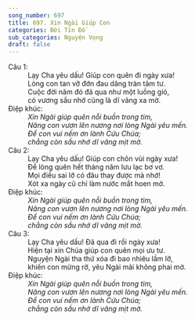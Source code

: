 ```yaml
---
song_number: 697
title: 697. Xin Ngài Giúp Con
categories: Đời Tín Đồ
sub_categories: Nguyện Vọng
draft: false
---
```

<dl><dt>Câu 1:</dt><dd data-verse="1">Lạy Cha yêu dấu! Giúp con quên đi ngày xưa! <br/>Lòng con tan vỡ đớn đau dâng tràn tâm tư. <br/>Cuộc đời năm đó đã qua như một luồng gió, <br/>có vương sầu nhớ cũng là dĩ vãng xa mờ. </dd><dt>Điệp khúc:</dt><dd data-chorus="1"><em>Xin Ngài giúp quên nỗi buồn trong tim, <br/>Nâng con vươn lên nương nơi lòng Ngài yêu mến. <br/>Để con vui nếm ơn lành Cứu Chúa; <br/>chẳng còn sầu nhớ dĩ vãng mịt mờ. </em></dd><dt>Câu 2:</dt><dd data-verse="2">Lạy Cha yêu dấu! Giúp con chôn vùi ngày xưa! <br/>Để lòng quên hết tháng năm lưu lạc bơ vơ. <br/>Mọi điều sai lỡ có đâu thay được mà nhớ! <br/>Xót xa ngày cũ chỉ làm nước mắt hoen mờ. </dd><dt>Điệp khúc:</dt><dd data-chorus="1"><em>Xin Ngài giúp quên nỗi buồn trong tim, <br/>Nâng con vươn lên nương nơi lòng Ngài yêu mến. <br/>Để con vui nếm ơn lành Cứu Chúa; <br/>chẳng còn sầu nhớ dĩ vãng mịt mờ. </em></dd><dt>Câu 3:</dt><dd data-verse="3">Lạy Cha yêu dấu! Đã qua đi rồi ngày xưa! <br/>Hiện tại xin Chúa giúp con quên mọi ưu tư. <br/>Nguyện Ngài tha thứ xóa đi bao nhiêu lầm lỡ, <br/>khiến con mừng rỡ, yêu Ngài mãi không phai mờ. </dd><dt>Điệp khúc:</dt><dd data-chorus="1"><em>Xin Ngài giúp quên nỗi buồn trong tim, <br/>Nâng con vươn lên nương nơi lòng Ngài yêu mến. <br/>Để con vui nếm ơn lành Cứu Chúa; <br/>chẳng còn sầu nhớ dĩ vãng mịt mờ. </em></dd></dl>
